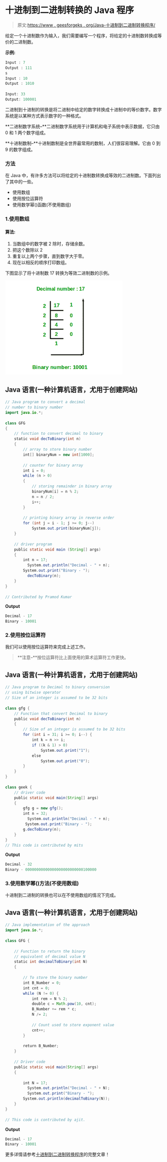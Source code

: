 # 十进制到二进制转换的 Java 程序

> 原文:[https://www . geesforgeks . org/Java-十进制到二进制转换程序/](https://www.geeksforgeeks.org/java-program-for-decimal-to-binary-conversion/)

给定一个十进制数作为输入，我们需要编写一个程序，将给定的十进制数转换成等价的二进制数。

**示例:**

```java
Input : 7
Output : 111
s
Input : 10
Output : 1010

Input: 33
Output: 100001
```

二进制到十进制的转换是将二进制中给定的数字转换成十进制中的等价数字。数字系统是以某种方式表示数字的一种格式。

**二进制数字系统–**二进制数字系统用于计算机和电子系统中表示数据，它只由 0 和 1 两个数字组成。

**十进制数制–**十进制数制是全世界最常用的数制，人们很容易理解。它由 0 到 9 的数字组成。

### 方法

在 Java 中，有许多方法可以将给定的十进制数转换成等效的二进制数。下面列出了其中的一些。

*   使用数组
*   使用按位运算符
*   使用数学幂()函数(不使用数组)

### 1.使用数组

#### **算法**:

1.  当数组中的数字被 2 除时，存储余数。
2.  把这个数除以 2
3.  重复以上两个步骤，直到数字大于零。
4.  现在以相反的顺序打印数组。

下图显示了将十进制数 17 转换为等效二进制数的示例。

![](img/bd189c6e525669fd6febe082cf4bd315.png)

## Java 语言(一种计算机语言，尤用于创建网站)

```java
// Java program to convert a decimal
// number to binary number
import java.io.*;

class GFG 
{
    // function to convert decimal to binary
    static void decToBinary(int n)
    {
        // array to store binary number
        int[] binaryNum = new int[1000];

        // counter for binary array
        int i = 0;
        while (n > 0) 
        {
            // storing remainder in binary array
            binaryNum[i] = n % 2;
            n = n / 2;
            i++;
        }

        // printing binary array in reverse order
        for (int j = i - 1; j >= 0; j--)
            System.out.print(binaryNum[j]);
    }

    // driver program
    public static void main (String[] args) 
    {
        int n = 17;
          System.out.println("Decimal - " + n);
        System.out.print("Binary - ");
          decToBinary(n);
    }
}

// Contributed by Pramod Kumar
```

**Output**

```java
Decimal - 17
Binary - 10001
```

### 2.使用按位运算符

我们可以使用按位运算符来完成上述工作。

> **注意–**按位运算符比上面使用的算术运算符工作更快。

## Java 语言(一种计算机语言，尤用于创建网站)

```java
// Java program to Decimal to binary conversion
// using bitwise operator
// Size of an integer is assumed to be 32 bits

class gfg {
    // Function that convert Decimal to binary
    public void decToBinary(int n)
    {
        // Size of an integer is assumed to be 32 bits
        for (int i = 31; i >= 0; i--) {
            int k = n >> i;
            if ((k & 1) > 0)
                System.out.print("1");
            else
                System.out.print("0");
        }
    }
}

class geek {
    // driver code
    public static void main(String[] args)
    {
        gfg g = new gfg();
        int n = 32;
          System.out.println("Decimal - " + n);
         System.out.print("Binary - ");
        g.decToBinary(n);
    }
}
// This code is contributed by mits
```

**Output**

```java
Decimal - 32
Binary - 00000000000000000000000000100000
```

### 3.使用数学幂()方法(不使用数组)

十进制到二进制的转换也可以在不使用数组的情况下完成。

## Java 语言(一种计算机语言，尤用于创建网站)

```java
// Java implementation of the approach
import java.io.*;

class GFG {

    // Function to return the binary
    // equivalent of decimal value N
    static int decimalToBinary(int N)
    {

        // To store the binary number
        int B_Number = 0;
        int cnt = 0;
        while (N != 0) {
            int rem = N % 2;
            double c = Math.pow(10, cnt);
            B_Number += rem * c;
            N /= 2;

            // Count used to store exponent value
            cnt++;
        }

        return B_Number;
    }

    // Driver code
    public static void main(String[] args)
    {

        int N = 17;
          System.out.println("Decimal - " + N);
          System.out.print("Binary - ");
        System.out.println(decimalToBinary(N));
    }
}

// This code is contributed by ajit.
```

**Output**

```java
Decimal - 17
Binary - 10001
```

更多详情请参考[十进制到二进制转换程序](https://www.geeksforgeeks.org/program-decimal-binary-conversion/)的完整文章！